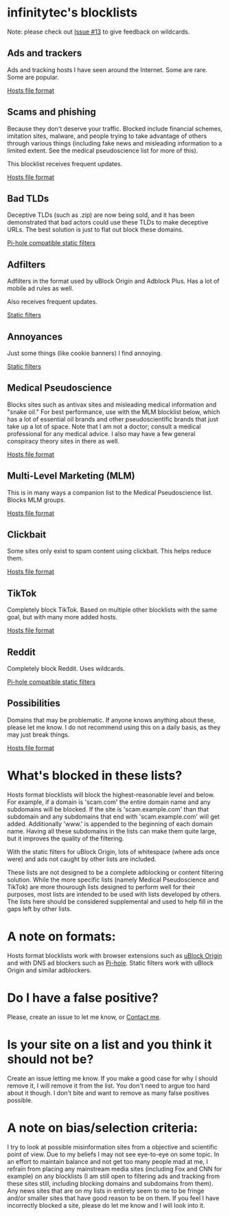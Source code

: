 # infinitytec's blocklists

Note: please check out [Issue #13](https://github.com/infinitytec/blocklists/issues/13) to give feedback on wildcards.

## Ads and trackers
Ads and tracking hosts I have seen around the Internet. Some are rare. Some are popular.

[Hosts file format](https://github.com/infinitytec/blocklists/raw/master/ads-and-trackers.txt)

## Scams and phishing
Because they don't deserve your traffic. Blocked include financial schemes, imitation sites, malware, and people trying to take advantage of others through various things (including fake news and misleading information to a limited extent. See the medical pseudoscience list for more of this).

This blocklist receives frequent updates.

[Hosts file format](https://github.com/infinitytec/blocklists/raw/master/scams-and-phishing.txt)

## Bad TLDs
Deceptive TLDs (such as .zip) are now being sold, and it has been demonstrated that bad actors could use these TLDs to make deceptive URLs. The best solution is just to flat out block these domains.

[Pi-hole compatible static filters](https://raw.githubusercontent.com/infinitytec/blocklists/master/bad-tlds.txt)

## Adfilters
Adfilters in the format used by uBlock Origin and Adblock Plus. Has a lot of mobile ad rules as well.

Also receives frequent updates.

[Static filters](https://raw.githubusercontent.com/infinitytec/blocklists/master/adfilters.txt)

## Annoyances
Just some things (like cookie banners) I find annoying.

[Static filters](https://github.com/infinitytec/blocklists/raw/master/annoyances.txt)

## Medical Pseudoscience
Blocks sites such as antivax sites and misleading medical information and "snake oil." 
For best performance, use with the MLM blocklist below, which has a lot of essential oil brands and other pseudoscientific brands that just take up a lot of space.
Note that I am not a doctor; consult a medical professional for any medical advice. I also may have a few general conspiracy theory sites in there as well.

[Hosts file format](https://github.com/infinitytec/blocklists/raw/master/medicalpseudoscience.txt)

## Multi-Level Marketing (MLM)
This is in many ways a companion list to the Medical Pseudoscience list. Blocks MLM groups. 

[Hosts file format](https://github.com/infinitytec/blocklists/raw/master/mlm.txt)

## Clickbait
Some sites only exist to spam content using clickbait. This helps reduce them.

[Hosts file format](https://github.com/infinitytec/blocklists/raw/master/clickbait.txt)

## TikTok
Completely block TikTok. Based on multiple other blocklists with the same goal, but with many more added hosts.

[Hosts file format](https://raw.githubusercontent.com/infinitytec/blocklists/master/tiktok.txt)

## Reddit
Completely block Reddit. Uses wildcards.

[Pi-hole compatible static filters](https://raw.githubusercontent.com/infinitytec/blocklists/master/reddit.txt)

## Possibilities
Domains that may be problematic. If anyone knows anything about these, please let me know. I do not recommend using this on a daily basis, as they may just break things.

[Hosts file format](https://github.com/infinitytec/blocklists/raw/master/possibilities.txt)

# What's blocked in these lists?
Hosts format blocklists will block the highest-reasonable level and below. For example, if a domain is 'scam.com' the entire domain name and any subdomains will be blocked. If the site is 'scam.example.com' than that subdomain and any subdomains that end with 'scam.example.com' will get added. Additionally 'www.' is appended to the beginning of each domain name. Having all these subdomains in the lists can make them quite large, but it improves the quality of the filtering. 

With the static filters for uBlock Origin, lots of whitespace (where ads once were) and ads not caught by other lists are included.

These lists are not designed to be a complete adblocking or content filtering solution. While the more specific lists (namely Medical Pseudoscience and TikTok) are more thourough lists designed to perform well for their purposes, most lists are intended to be used with lists developed by others. The lists here should be considered supplemental and used to help fill in the gaps left by other lists.

# A note on formats:
Hosts format blocklists work with browser extensions such as [uBlock Origin](https://github.com/gorhill/uBlock) and with DNS ad blockers such as [Pi-hole](https://pi-hole.net/).
Static filters work with uBlock Origin and similar adblockers.

# Do I have a false positive?
Please, create an issue to let me know, or [Contact me](https://infinitytec.github.io/contact/contact.html).

# Is your site on a list and you think it should not be?
Create an issue letting me know. If you make a good case for why I should remove it, I will remove it from the list.
You don't need to argue too hard about it though. I don't bite and want to remove as many false positives possible.

# A note on bias/selection criteria:
I try to look at possible misinformation sites from a objective and scientific point of view. Due to my beliefs I may not see eye-to-eye on some topic.
In an effort to maintain balance and not get too many people mad at me, I refrain from placing any mainstream media sites (including Fox and CNN for example) on any blocklists (I am still open to filtering ads and tracking from these sites still, including blocking domains and subdomains from them). Any news sites that are on my lists in entirety seem to me to be fringe and/or smaller sites that have good reason to be on them.
If you feel I have incorrectly blocked a site, please do let me know and I will look into it. 

